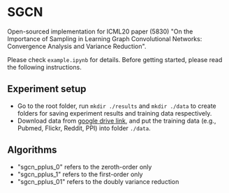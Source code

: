 # SGCN

Open-sourced implementation for ICML20 paper (5830) "On the Importance of Sampling in Learning Graph Convolutional Networks: 
Convergence Analysis and Variance Reduction".

Please check `example.ipynb` for details. Before getting started, please read the following instructions.

## Experiment setup
- Go to the root folder, run `mkdir ./results` and `mkdir ./data` to create folders for saving experiment results and training data respectively.
- Download data from [google drive link](https://drive.google.com/drive/folders/1qrFuQOxrbaDziJFeEkpAiXmL_C8dlk3K?usp=sharing), and put the training data (e.g., Pubmed, Flickr, Reddit, PPI) into folder `./data`.

## Algorithms
- "sgcn_pplus_0" refers to the zeroth-order only
- "sgcn_pplus_1" refers to the first-order only
- "sgcn_pplus_01" refers to the doubly variance reduction
